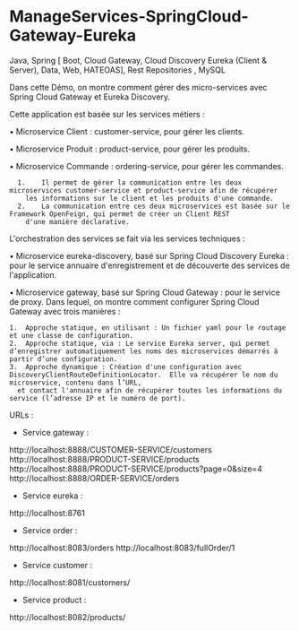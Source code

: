 # ManageServices-SpringCloud-Gateway-Eureka
Java, Spring [ Boot, Cloud Gateway, Cloud Discovery Eureka (Client &amp; Server), Data, Web, HATEOAS], Rest Repositories , MySQL

Dans cette Démo, on montre comment gérer des micro-services avec Spring Cloud Gateway et Eureka Discovery.

Cette application est basée sur les services métiers :

  •	Microservice Client : customer-service, pour gérer les clients.
  
  •	Microservice Produit : product-service, pour gérer les produits.
  
  •	Microservice Commande : ordering-service, pour gérer les commandes.
  
      1.	Il permet de gérer la communication entre les deux microservices customer-service et product-service afin de récupérer 
        les informations sur le client et les produits d'une commande.
      2.	La communication entre ces deux microservices est basée sur le Framework OpenFeign, qui permet de créer un Client REST 
        d'une manière déclarative.
        
L'orchestration des services se fait via les services techniques : 

•	Microservice eureka-discovery, basé sur Spring Cloud Discovery Eureka : pour le service annuaire d'enregistrement et de découverte des services de l'application.

•	Microservice gateway, basé sur Spring Cloud Gateway : pour le service de proxy. Dans lequel, on montre comment configurer Spring Cloud Gateway avec trois manières :

    1.	Approche statique, en utilisant : Un fichier yaml pour le routage et une classe de configuration.
    2.	Approche statique, via : Le service Eureka server, qui permet d’enregistrer automatiquement les noms des microservices démarrés à partir d’une configuration.
    3.	Approche dynamique : Création d'une configuration avec DiscoveryClientRouteDefinitionLocator.  Elle va récupérer le nom du microservice, contenu dans l’URL, 
      et contact l'annuaire afin de récupérer toutes les informations du service (l’adresse IP et le numéro de port).


URLs :

-	Service gateway :

  http://localhost:8888/CUSTOMER-SERVICE/customers
  http://localhost:8888/PRODUCT-SERVICE/products
  http://localhost:8888/PRODUCT-SERVICE/products?page=0&size=4
  http://localhost:8888/ORDER-SERVICE/orders

-	Service eureka :

  http://localhost:8761

-	Service order :

  http://localhost:8083/orders
  http://localhost:8083/fullOrder/1

-	Service customer :

  http://localhost:8081/customers/

-	Service product :

  http://localhost:8082/products/
